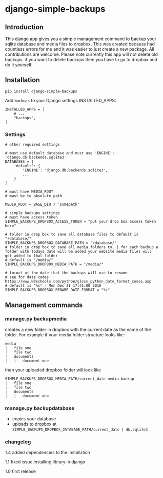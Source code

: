 # django-simple-backups


## Introduction
This django app gives you a simple management command to backup your sqlite database and media files to dropbox.
This was created because had countless errors for me and it was easier to just create a new package. All contributions are welcome. 
Please note currently this app will not delete old backups. if you want to delete backups then you have to go to dropbox and do it yourself.

## Installation

    pip install django-simple-backups

Add `backups` to your Django settings INSTALLED_APPS:

    INSTALLED_APPS = [
        # ...
        "backups",
    ]

### Settings
    # other required settings

    # must use default database and must use 'ENGINE': 'django.db.backends.sqlite3'
    DATABASES = {
        'default': {
            'ENGINE': 'django.db.backends.sqlite3',
            ...
        }
    }

    # must have MEDIA_ROOT
    # must be to absolute path
    
    MEDIA_ROOT = BASE_DIR / 'somepath'

    # simple backups settings
    # must have access token
    SIMPLE_BACKUPS_DROPBOX_ACCESS_TOKEN = "put your drop box access token here"

    # folder in drop box to save all database files to default is "/database/"
    SIMPLE_BACKUPS_DROPBOX_DATABASE_PATH = "/database/"
    # folder in drop box to save all media folders to. | for each backup a folder with todays date will be added your website media files will get added to that folder
    # default is "/media/"
    SIMPLE_BACKUPS_DROPBOX_MEDIA_PATH = "/media/"

    # format of the date that the backups will use to rename
    # see for date codes https://www.w3schools.com/python/gloss_python_date_format_codes.asp
    # default is "%c" - Mon Dec 31 17:41:00 2018
    SIMPLE_BACKUPS_DROPBOX_RENAME_DATE_FORMAT = "%c"

## Management commands

### manage.py backupmedia 
creates a new folder in dropbox with the current date as the name of the folder. 
For example if your media folder structure looks like:

    media
    |   file one
    |   file two
    |   documents
    |   |   document one

then your uploaded dropbox folder will look like

    SIMPLE_BACKUPS_DROPBOX_MEDIA_PATH/current_date media backup
    |   file one
    |   file two
    |   documents
    |   |   document one
### manage.py backupdatabase
* copies your database
* uploads to dropbox at `SIMPLE_BACKUPS_DROPBOX_DATABASE_PATH/current_date | db.sqlite3`

### changelog
1.4 added dependencies to the installation

1.1 fixed issue installing library in django

1.0 first release
